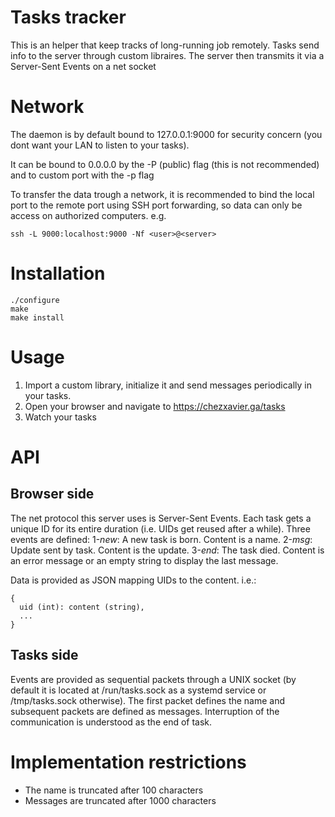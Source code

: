 # Tasks tracker

This is an helper that keep tracks of long-running job remotely.
Tasks send info to the server through custom libraires. The server then transmits it via a Server-Sent Events on a net socket

# Network
The daemon is by default bound to 127.0.0.1:9000 for security concern (you dont want your LAN to listen to your tasks).

It can be bound to 0.0.0.0 by the -P (public) flag (this is not recommended) and to custom port with the -p flag

To transfer the data trough a network, it is recommended to bind the local port to the remote port using SSH port forwarding, so data can only be access on authorized computers.
e.g.

    ssh -L 9000:localhost:9000 -Nf <user>@<server>
  
# Installation

    ./configure
    make
    make install

# Usage

 1. Import a custom library, initialize it and send messages periodically in your tasks.
 2. Open your browser and navigate to https://chezxavier.ga/tasks
 3. Watch your tasks

# API
## Browser side
The net protocol this server uses is Server-Sent Events. Each task gets a unique ID for its entire duration (i.e. UIDs get reused after a while).
Three events are defined:
1-*new*: A new task is born. Content is a name.
2-*msg*: Update sent by task. Content is the update.
3-*end*: The task died. Content is an error message or an empty string to display the last message.

Data is provided as JSON mapping UIDs to the content. i.e.:

    {
      uid (int): content (string),
      ...
    }
    
## Tasks side
Events are provided as sequential packets through a UNIX socket (by default it is located at /run/tasks.sock as a systemd service or /tmp/tasks.sock otherwise). The first packet defines the name and subsequent packets are defined as messages. Interruption of the communication is understood as the end of task.

# Implementation restrictions
 - The name is truncated after 100 characters
 - Messages are truncated after 1000 characters